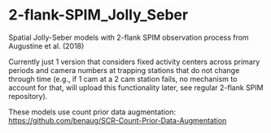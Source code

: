 # 2-flank-SPIM_Jolly_Seber
Spatial Jolly-Seber models with 2-flank SPIM observation process from Augustine et al. (2018)


Currently just 1 version that considers fixed activity centers across primary periods and camera numbers at trapping stations that do not change through time (e.g., if 1 cam at a 2 cam station fails, no mechanism to account for that, will upload this functionality later, see regular 2-flank SPIM repository).

These models use count prior data augmentation: https://github.com/benaug/SCR-Count-Prior-Data-Augmentation